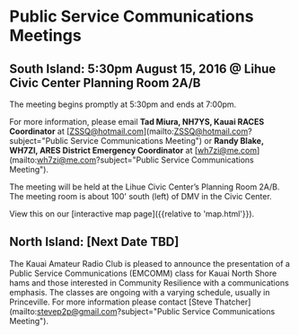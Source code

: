 # Public Service Communications Meetings

## South Island: 5:30pm August 15, 2016 @ Lihue Civic Center Planning Room 2A/B

The meeting begins promptly at 5:30pm and ends at 7:00pm.

For more information, please email **Tad Miura, NH7YS, Kauai RACES Coordinator**
at [ZSSQ@hotmail.com](mailto:ZSSQ@hotmail.com?subject="Public Service
Communications Meeting") or **Randy Blake, WH7ZI, ARES District Emergency
Coordinator** at [wh7zi@me.com](mailto:wh7zi@me.com?subject="Public Service
Communications Meeting").

The meeting will be held at the Lihue Civic Center’s Planning Room 2A/B. The
meeting room is about 100' south (left) of DMV in the Civic Center. 

View this on our [interactive map page]({{relative to 'map.html'}}).

## North Island: [Next Date TBD]

The Kauai Amateur Radio Club is pleased to announce the presentation of a Public
Service Communications (EMCOMM) class for Kauai North Shore hams and those
interested in Community Resilience with a communications emphasis. The classes
are ongoing with a varying schedule, usually in Princeville. For more
information please contact
[Steve Thatcher](mailto:stevep2p@gmail.com?subject="Public Service
Communications Meeting").

